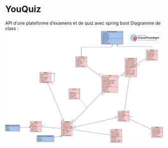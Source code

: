 # YouQuiz
API d’une plateforme d’examens et de quiz avec spring boot
Diagramme de class : 
![alt text](https://github.com/Lamia034/YouQuiz/blob/main/conception/Untitled.vpd%20(2).png)
